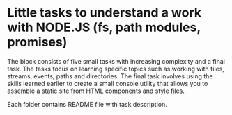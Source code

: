 # Little tasks to understand a work with NODE.JS (fs, path modules, promises)

The block consists of five small tasks with increasing complexity and a final task. The tasks focus on learning specific topics such as working with files, streams, events, paths and directories. The final task involves using the skills learned earlier to create a small console utility that allows you to assemble a static site from HTML components and style files.

Each folder contains README file with task description.
